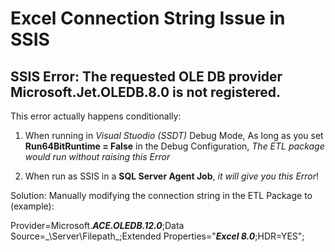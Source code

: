 # Excel Connection String Issue in SSIS
## SSIS Error: The requested OLE DB provider Microsoft.Jet.OLEDB.8.0 is not registered.


This error actually happens conditionally:

1. When running in _Visual Stuodio (SSDT)_ Debug Mode, As long as you set **Run64BitRuntime = False** in the Debug Configuration,
_The ETL package would run without raising this Error_


2. When run as SSIS in a **SQL Server Agent Job**, _it will give you this Error_!


Solution:
Manually modifying the connection string in the ETL Package to (example):

Provider=Microsoft.**_ACE.OLEDB.12.0_**;Data Source=_\\Server\\Filepath\_;Extended Properties="**_Excel 8.0_**;HDR=YES";

